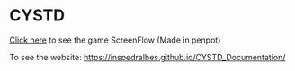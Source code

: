 # CYSTD

[Click here](https://design.penpot.app/#/view/af8aaf7c-05e6-8124-8003-8dedaa643b11?page-id=af8aaf7c-05e6-8124-8003-8dedaa643b12&section=interactions&index=0&share-id=75aa5258-9a82-8002-8003-9314350ac119) to see the game ScreenFlow (Made in penpot)


To see the website: https://inspedralbes.github.io/CYSTD_Documentation/

